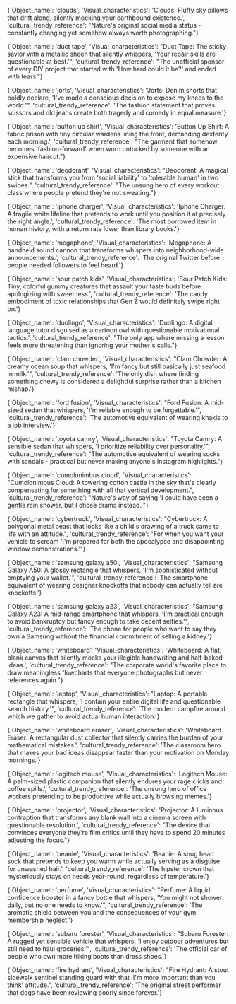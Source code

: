 {'Object_name': 'clouds', 'Visual_characteristics': 'Clouds: Fluffy sky pillows that drift along, silently mocking your earthbound existence.', 'cultural_trendy_reference': "Nature's original social media status - constantly changing yet somehow always worth photographing."}

{'Object_name': 'duct tape', 'Visual_characteristics': "Duct Tape: The sticky savior with a metallic sheen that silently whispers, 'Your repair skills are questionable at best.'", 'cultural_trendy_reference': "The unofficial sponsor of every DIY project that started with 'How hard could it be?' and ended with tears."}

{'Object_name': 'jorts', 'Visual_characteristics': "Jorts: Denim shorts that boldly declare, 'I've made a conscious decision to expose my knees to the world.'", 'cultural_trendy_reference': 'The fashion statement that proves scissors and old jeans create both tragedy and comedy in equal measure.'}

{'Object_name': 'button up shirt', 'Visual_characteristics': 'Button Up Shirt: A fabric prison with tiny circular wardens lining the front, demanding dexterity each morning.', 'cultural_trendy_reference': "The garment that somehow becomes 'fashion-forward' when worn untucked by someone with an expensive haircut."}

{'Object_name': 'deodorant', 'Visual_characteristics': "Deodorant: A magical stick that transforms you from 'social liability' to 'tolerable human' in two swipes.", 'cultural_trendy_reference': "The unsung hero of every workout class where people pretend they're not sweating."}

{'Object_name': 'iphone charger', 'Visual_characteristics': 'Iphone Charger: A fragile white lifeline that pretends to work until you position it at precisely the right angle.', 'cultural_trendy_reference': 'The most borrowed item in human history, with a return rate lower than library books.'}

{'Object_name': 'megaphone', 'Visual_characteristics': 'Megaphone: A handheld sound cannon that transforms whispers into neighborhood-wide announcements.', 'cultural_trendy_reference': 'The original Twitter before people needed followers to feel heard.'}

{'Object_name': 'sour patch kids', 'Visual_characteristics': 'Sour Patch Kids: Tiny, colorful gummy creatures that assault your taste buds before apologizing with sweetness.', 'cultural_trendy_reference': 'The candy embodiment of toxic relationships that Gen Z would definitely swipe right on.'}

{'Object_name': 'duolingo', 'Visual_characteristics': 'Duolingo: A digital language tutor disguised as a cartoon owl with questionable motivational tactics.', 'cultural_trendy_reference': "The only app where missing a lesson feels more threatening than ignoring your mother's calls."}

{'Object_name': 'clam chowder', 'Visual_characteristics': "Clam Chowder: A creamy ocean soup that whispers, 'I'm fancy but still basically just seafood in milk.'", 'cultural_trendy_reference': 'The only dish where finding something chewy is considered a delightful surprise rather than a kitchen mishap.'}

{'Object_name': 'ford fusion', 'Visual_characteristics': "Ford Fusion: A mid-sized sedan that whispers, 'I'm reliable enough to be forgettable.'", 'cultural_trendy_reference': 'The automotive equivalent of wearing khakis to a job interview.'}

{'Object_name': 'toyota camry', 'Visual_characteristics': "Toyota Camry: A sensible sedan that whispers, 'I prioritize reliability over personality.'", 'cultural_trendy_reference': "The automotive equivalent of wearing socks with sandals - practical but never making anyone's Instagram highlights."}

{'Object_name': 'cumolonimbus cloud', 'Visual_characteristics': "Cumolonimbus Cloud: A towering cotton castle in the sky that's clearly compensating for something with all that vertical development.", 'cultural_trendy_reference': "Nature's way of saying 'I could have been a gentle rain shower, but I chose drama instead.'"}

{'Object_name': 'cybertruck', 'Visual_characteristics': "Cybertruck: A polygonal metal beast that looks like a child's drawing of a truck came to life with an attitude.", 'cultural_trendy_reference': "For when you want your vehicle to scream 'I'm prepared for both the apocalypse and disappointing window demonstrations.'"}

{'Object_name': 'samsung galaxy a50', 'Visual_characteristics': "Samsung Galaxy A50: A glossy rectangle that whispers, 'I'm sophisticated without emptying your wallet.'", 'cultural_trendy_reference': 'The smartphone equivalent of wearing designer knockoffs that nobody can actually tell are knockoffs.'}

{'Object_name': 'samsung galaxy a23', 'Visual_characteristics': "Samsung Galaxy A23: A mid-range smartphone that whispers, 'I'm practical enough to avoid bankruptcy but fancy enough to take decent selfies.'", 'cultural_trendy_reference': 'The phone for people who want to say they own a Samsung without the financial commitment of selling a kidney.'}

{'Object_name': 'whiteboard', 'Visual_characteristics': 'Whiteboard: A flat, blank canvas that silently mocks your illegible handwriting and half-baked ideas.', 'cultural_trendy_reference': "The corporate world's favorite place to draw meaningless flowcharts that everyone photographs but never references again."}

{'Object_name': 'laptop', 'Visual_characteristics': "Laptop: A portable rectangle that whispers, 'I contain your entire digital life and questionable search history.'", 'cultural_trendy_reference': 'The modern campfire around which we gather to avoid actual human interaction.'}

{'Object_name': 'whiteboard eraser', 'Visual_characteristics': 'Whiteboard Eraser: A rectangular dust collector that silently carries the burden of your mathematical mistakes.', 'cultural_trendy_reference': 'The classroom hero that makes your bad ideas disappear faster than your motivation on Monday mornings.'}

{'Object_name': 'logitech mouse', 'Visual_characteristics': 'Logitech Mouse: A palm-sized plastic companion that silently endures your rage clicks and coffee spills.', 'cultural_trendy_reference': 'The unsung hero of office workers pretending to be productive while actually browsing memes.'}

{'Object_name': 'projector', 'Visual_characteristics': 'Projector: A luminous contraption that transforms any blank wall into a cinema screen with questionable resolution.', 'cultural_trendy_reference': "The device that convinces everyone they're film critics until they have to spend 20 minutes adjusting the focus."}

{'Object_name': 'beanie', 'Visual_characteristics': 'Beanie: A snug head sock that pretends to keep you warm while actually serving as a disguise for unwashed hair.', 'cultural_trendy_reference': 'The hipster crown that mysteriously stays on heads year-round, regardless of temperature.'}

{'Object_name': 'perfume', 'Visual_characteristics': "Perfume: A liquid confidence booster in a fancy bottle that whispers, 'You might not shower daily, but no one needs to know.'", 'cultural_trendy_reference': 'The aromatic shield between you and the consequences of your gym membership neglect.'}

{'Object_name': 'subaru forester', 'Visual_characteristics': "Subaru Forester: A rugged yet sensible vehicle that whispers, 'I enjoy outdoor adventures but still need to haul groceries.'", 'cultural_trendy_reference': 'The official car of people who own more hiking boots than dress shoes.'}

{'Object_name': 'fire hydrant', 'Visual_characteristics': "Fire Hydrant: A stout sidewalk sentinel standing guard with that 'I'm more important than you think' attitude.", 'cultural_trendy_reference': 'The original street performer that dogs have been reviewing poorly since forever.'}
